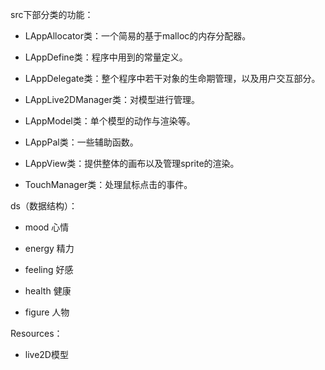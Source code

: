 src下部分类的功能：

- LAppAllocator类：一个简易的基于malloc的内存分配器。

- LAppDefine类：程序中用到的常量定义。

- LAppDelegate类：整个程序中若干对象的生命期管理，以及用户交互部分。

- LAppLive2DManager类：对模型进行管理。

- LAppModel类：单个模型的动作与渲染等。

- LAppPal类：一些辅助函数。

- LAppView类：提供整体的画布以及管理sprite的渲染。

- TouchManager类：处理鼠标点击的事件。


ds（数据结构）：

- mood 心情

- energy 精力

- feeling 好感

- health 健康
  
- figure 人物

Resources：

- live2D模型

